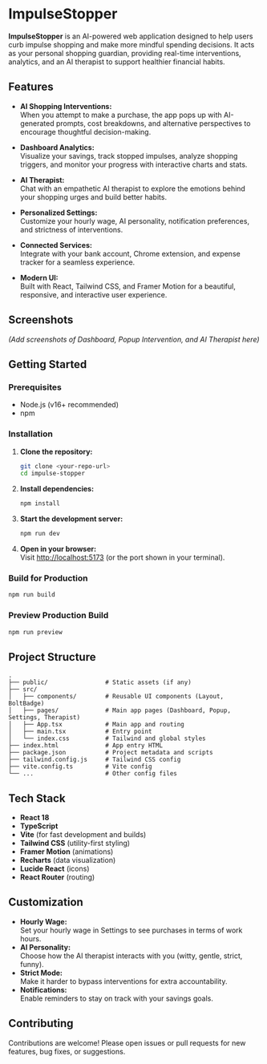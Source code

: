 # ImpulseStopper

**ImpulseStopper** is an AI-powered web application designed to help users curb impulse shopping and make more mindful spending decisions. It acts as your personal shopping guardian, providing real-time interventions, analytics, and an AI therapist to support healthier financial habits.

## Features

- **AI Shopping Interventions:**  
  When you attempt to make a purchase, the app pops up with AI-generated prompts, cost breakdowns, and alternative perspectives to encourage thoughtful decision-making.

- **Dashboard Analytics:**  
  Visualize your savings, track stopped impulses, analyze shopping triggers, and monitor your progress with interactive charts and stats.

- **AI Therapist:**  
  Chat with an empathetic AI therapist to explore the emotions behind your shopping urges and build better habits.

- **Personalized Settings:**  
  Customize your hourly wage, AI personality, notification preferences, and strictness of interventions.

- **Connected Services:**  
  Integrate with your bank account, Chrome extension, and expense tracker for a seamless experience.

- **Modern UI:**  
  Built with React, Tailwind CSS, and Framer Motion for a beautiful, responsive, and interactive user experience.

## Screenshots

*(Add screenshots of Dashboard, Popup Intervention, and AI Therapist here)*

## Getting Started

### Prerequisites

- Node.js (v16+ recommended)
- npm

### Installation

1. **Clone the repository:**
   ```bash
   git clone <your-repo-url>
   cd impulse-stopper
   ```

2. **Install dependencies:**
   ```bash
   npm install
   ```

3. **Start the development server:**
   ```bash
   npm run dev
   ```

4. **Open in your browser:**  
   Visit [http://localhost:5173](http://localhost:5173) (or the port shown in your terminal).

### Build for Production

```bash
npm run build
```

### Preview Production Build

```bash
npm run preview
```

## Project Structure

```
.
├── public/                # Static assets (if any)
├── src/
│   ├── components/        # Reusable UI components (Layout, BoltBadge)
│   ├── pages/             # Main app pages (Dashboard, Popup, Settings, Therapist)
│   ├── App.tsx            # Main app and routing
│   ├── main.tsx           # Entry point
│   └── index.css          # Tailwind and global styles
├── index.html             # App entry HTML
├── package.json           # Project metadata and scripts
├── tailwind.config.js     # Tailwind CSS config
├── vite.config.ts         # Vite config
└── ...                    # Other config files
```

## Tech Stack

- **React 18**
- **TypeScript**
- **Vite** (for fast development and builds)
- **Tailwind CSS** (utility-first styling)
- **Framer Motion** (animations)
- **Recharts** (data visualization)
- **Lucide React** (icons)
- **React Router** (routing)

## Customization

- **Hourly Wage:**  
  Set your hourly wage in Settings to see purchases in terms of work hours.
- **AI Personality:**  
  Choose how the AI therapist interacts with you (witty, gentle, strict, funny).
- **Strict Mode:**  
  Make it harder to bypass interventions for extra accountability.
- **Notifications:**  
  Enable reminders to stay on track with your savings goals.

## Contributing

Contributions are welcome! Please open issues or pull requests for new features, bug fixes, or suggestions.

